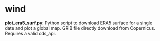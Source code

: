 # wind

**plot_era5_surf.py**: Python script to download ERA5 surface for a single date and plot a global map. GRIB file directly download from Copernicus. Requires a valid cds_api.


